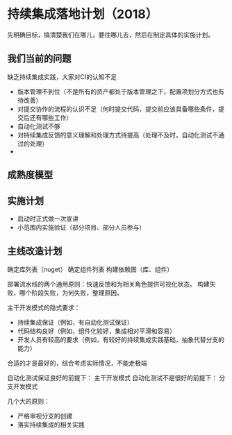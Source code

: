 # 持续集成落地计划（2018）

先明确目标，搞清楚我们在哪儿，要往哪儿去，然后在制定具体的实施计划。

## 我们当前的问题

缺乏持续集成实践，大家对CI的认知不足

- 版本管理不到位（不是所有的资产都处于版本管理之下，配置项划分方式也有待改善）
- 对提交协作的流程的认识不足（何时提交代码，提交前应该具备哪些条件，提交后还有哪些工作）
- 自动化测试不够
- 对持续集成反馈的意义理解和处理方式待提高（处理不及时，自动化测试不通过的处理）
- 

## 成熟度模型


## 实施计划

- 启动时正式做一次宣讲
- 小范围内实施验证（部分项目、部分人员参与）

## 主线改造计划

确定库列表（nuget）
确定组件列表
构建依赖图（库、组件）


部署流水线的两个通用原则：快速反馈和为相关角色提供可视化状态。
构建失败，哪个阶段失败，为何失败，整理原因。


主干开发模式的隐式要求：

- 持续集成保证（例如，有自动化测试保证）
- 代码结构良好（例如，组件化较好，集成相对平滑和容易）
- 开发人员有较高的要求（例如，有较好的持续集成实践基础，抽象代替分支的能力）

合适的才是最好的，综合考虑实际情况，不能走极端

自动化测试保证良好的前提下： 主干开发模式
自动化测试不是很好的前提下： 分支开发模式

几个大的原则：

- 严格审视分支的创建
- 落实持续集成的相关实践

